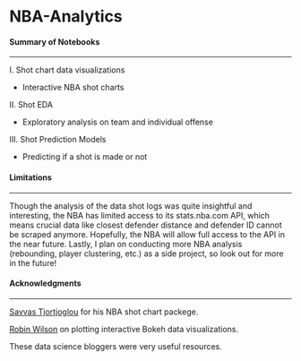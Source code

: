 # NBA-Analytics

#### Summary of Notebooks
----
I. Shot chart data visualizations
- Interactive NBA shot charts

II. Shot EDA
- Exploratory analysis on team and individual offense

III. Shot Prediction Models
- Predicting if a shot is made or not

#### Limitations
----
Though the analysis of the data shot logs was quite insightful and interesting, the NBA has limited access to its stats.nba.com API, which means
crucial data like closest defender distance and defender ID cannot be scraped anymore. Hopefully, the NBA will allow full access to the API in the near future.
Lastly, I plan on conducting more NBA analysis (rebounding, player clustering, etc.) as a side project, so look out for more in the future!

#### Acknowledgments
----
[Savvas Tjortjoglou](https://github.com/savvastj/nbashots) for his NBA shot chart packege. 

[Robin Wilson](http://blog.rtwilson.com/bokeh-plots-with-dataframe-based-tooltips/) on plotting interactive Bokeh data visualizations.

These data science bloggers were very useful resources.
